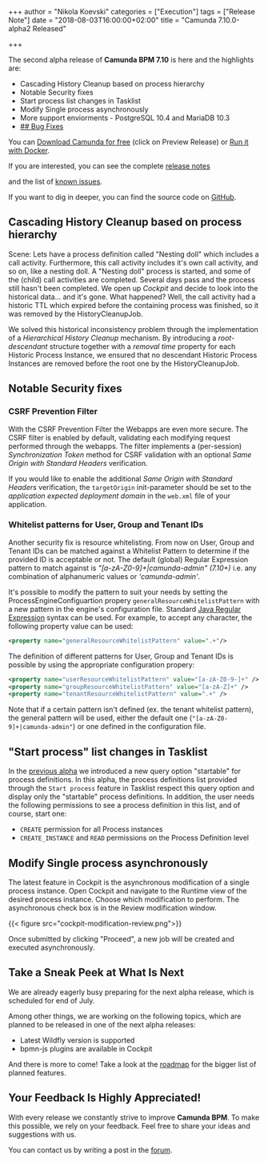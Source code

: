 +++
author = "Nikola Koevski"
categories = ["Execution"]
tags = ["Release Note"]
date = "2018-08-03T16:00:00+02:00"
title = "Camunda 7.10.0-alpha2 Released"

+++

The second alpha release of **Camunda BPM 7.10** is here and the highlights are:

* Cascading History Cleanup based on process hierarchy
* Notable Security fixes
* Start process list changes in Tasklist
* Modify Single process asynchronously
* More support enviorments - PostgreSQL 10.4 and MariaDB 10.3
* [## Bug Fixes](https://app.camunda.com/jira/issues/?jql=issuetype%20%3D%20%22Bug%20Report%22%20AND%20fixVersion%20%3D%207.10.0-alpha2)

You can <a href="https://camunda.com/download/">Download Camunda for free</a> (click on Preview Release) or <a href="https://hub.docker.com/r/camunda/camunda-bpm-platform/">Run it with Docker</a>.

<!-- update links -->
If you are interested, you can see the complete [release notes](https://app.camunda.com/jira/secure/ReleaseNote.jspa?projectId=10230&version=15318)

and the list of [known issues](https://app.camunda.com/jira/issues/?jql=affectedVersion%20%3D%207.10.0-alpha1).

If you want to dig in deeper, you can find the source code on [GitHub](https://github.com/camunda/camunda-bpm-platform/releases/tag/7.10.0-alpha1).

<!-- notable features & fixes - start -->

## Cascading History Cleanup based on process hierarchy

Scene: Lets have a process definition called "Nesting doll" which includes a call activity. Furthermore, this call activity includes it's own call activity, and so on, like a nesting doll. A "Nesting doll" process is started, and some of the (child) call activities are completed. Several days pass and the process still hasn't been completed. We open up _Cockpit_ and decide to look into the historical data... and it's gone. What happened? Well, the call activity had a historic TTL which expired before the containing process was finished, so it was removed by the HistoryCleanupJob.

We solved this historical inconsistency problem through the implementation of a *Hierarchical History Cleanup* mechanism. By introducing a _root-descendant_ structure together with a _removal time_ property for each Historic Process Instance, we ensured that no descendant Historic Process Instances are removed before the root one by the HistoryCleanupJob.

## Notable Security fixes

### CSRF Prevention Filter

With the CSRF Prevention Filter the Webapps are even more secure. The CSRF filter is enabled by default, validating each modifying request performed through the webapps. The filter implements a (per-session) _Synchronization Token_ method for CSRF validation with an optional _Same Origin with Standard Headers_ verification.

If you would like to enable the additional _Same Origin with Standard Headers_ verification, the `targetOrigin` init-parameter should be set to the _application expected deployment domain_ in the `web.xml` file of your application.

### Whitelist patterns for User, Group and Tenant IDs

Another security fix is resource whitelisting. From now on User, Group and Tenant IDs can be matched against a Whitelist Pattern to determine if the provided ID is acceptable or not. The default (global) Regular Expression pattern to match against is *"[a-zA-Z0-9]+|camunda-admin" (7.10+)*  i.e. any combination of alphanumeric values or _'camunda-admin'_.

It's possible to modify the pattern to suit your needs by setting the ProcessEngineConfiguartion propery `generalResourceWhitelistPattern` with a new pattern in the engine's configuration file. Standard [Java Regular Expression](https://docs.oracle.com/javase/7/docs/api/java/util/regex/Pattern.html) syntax can be used. For example, to accept any character, the following property value can be used:

```xml
<property name="generalResourceWhitelistPattern" value=".+"/>
```

The definition of different patterns for User, Group and Tenant IDs is possible by using the appropriate configuration propery:

```xml
<property name="userResourceWhitelistPattern" value="[a-zA-Z0-9-]+" />
<property name="groupResourceWhitelistPattern" value="[a-zA-Z]+" />
<property name="tenantResourceWhitelistPattern" value=".+" />
```

Note that if a certain pattern isn't defined (ex. the tenant whitelist pattern), the general pattern will be used, either the default one (`"[a-zA-Z0-9]+|camunda-admin"`) or one defined in the configuration file.

## "Start process" list changes in Tasklist

In the [previous alpha](https://blog.camunda.com/post/2018/06/camunda-bpm-7100-alpha1-released/) we introduced a new query option "startable" for process definitions. In this alpha, the process definitions list provided through the `Start process` feature in Tasklist respect this query option and display only the "startable" process definitions. In addition, the user needs the following permissions to see a process definition in this list, and of course, start one:

* `CREATE` permission for all Process instances
* `CREATE_INSTANCE` and `READ` permissions on the Process Definition level

## Modify Single process asynchronously

The latest feature in Cockpit is the asynchronous modification of a single process instance. Open Cockpit and navigate to the Runtime view of the desired process instance. Choose which modification to perform. The asynchronous check box is in the Review modification window.

{{< figure src="cockpit-modification-review.png">}}

Once submitted by clicking "Proceed", a new job will be created and executed asynchronously.

<!-- notable features & fixes - end -->

## Take a Sneak Peek at What Is Next
We are already eagerly busy preparing for the next alpha release, which is scheduled for end of July.

Among other things, we are working on the following topics, which are planned to be released in one of the next alpha releases:

* Latest Wildfly version is supported
* bpmn-js plugins are available in Cockpit

And there is more to come! Take a look at the [roadmap](https://camunda.com/learn/community/#roadmap) for the bigger list of planned features.


## Your Feedback Is Highly Appreciated!

With every release we constantly strive to improve **Camunda BPM**. To make this possible, we rely on your feedback.
Feel free to share your ideas and suggestions with us.

You can contact us by writing a post in the [forum](https://forum.camunda.org/).
